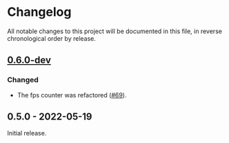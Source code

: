 # Changelog

All notable changes to this project will be documented in this file, in reverse chronological order by release.

## [0.6.0-dev](https://github.com/tuupola/hagl/compare/0.5.0...master)

### Changed
- The fps counter was refactored ([#69](https://github.com/tuupola/hagl/pull/69)).


## 0.5.0 - 2022-05-19

Initial release.
